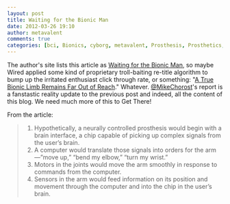```yaml
---
layout: post
title: Waiting for the Bionic Man
date: 2012-03-26 19:10
author: metavalent
comments: true
categories: [bci, Bionics, cyborg, metavalent, Prosthesis, Prosthetics, The Six Million Dollar Man]
---
```

The author's site lists this article as <a href="http://www.michaelchorost.com/mchorost-articles.htm" title="Waiting for the Bionic Man" target="_blank">Waiting for the Bionic Man</a>, so maybe Wired applied some kind of proprietary troll-baiting re-title algorithm to bump up the irritated enthusiast click through rate, or something: "<a href="http://www.wired.com/wiredscience/2012/03/ff_prosthetics/all/1" target="_blank">A True Bionic Limb Remains Far Out of Reach</a>." Whatever. <a href="http://twitter.com/mikechorost" title="@MikeChorost" target="_blank">@MikeChorost</a>'s report is a fanstastic reality update to the previous post and indeed, all the content of this blog. We need much more of this to Get There!



From the article:
<blockquote><ol>
	<li>Hypothetically, a neurally controlled prosthesis would begin with a brain interface, a chip capable of picking up complex signals from the user’s brain.</li>
	<li>A computer would translate those signals into orders for the arm—”move up,” “bend my elbow,” “turn my wrist.”</li>
	<li>Motors in the joints would move the arm smoothly in response to commands from the computer.</li>
	<li>Sensors in the arm would feed information on its position and movement through the computer and into the chip in the user’s brain.</li>
</ol>
</blockquote>



